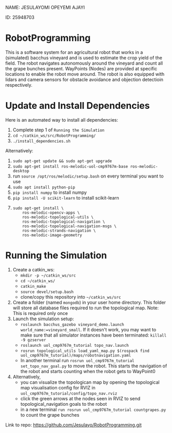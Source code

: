 NAME: JESULAYOMI OPEYEMI AJAYI

ID: 25948703

# RobotProgramming
This is a software system for an agricultural robot that works in a (simulated) bacchus vineyard and is used to estimate the crop yield of the field. The robot navigates autonomously around the vineyard and count all the grape bunches present. WayPoints (Nodes) are provided at specific locations to enable the robot move around. The robot is also equipped with lidars and camera sensors for obstacle avoidance and objection detectioin respectively.

# Update and Install Dependencies
Here is an automated way to install all dependencies:
1. Complete step 1 of ```Running the Simulation```
2. ```cd ~/catkin_ws/src/RobotProgramming/```
3. ```./install_dependencies.sh```

Alternatively:
1. ```sudo apt-get update && sudo apt-get upgrade```
2. ```sudo apt-get install ros-melodic-uol-cmp9767m-base ros-melodic-desktop```
3. run ```source /opt/ros/melodic/setup.bash``` on every terminal you want to use
4. ```sudo apt install python-pip```
5. ```pip install numpy``` to install numpy
6. ```pip install -U scikit-learn``` to install scikit-learn
7.  ```
    sudo apt-get install \
        ros-melodic-opencv-apps \
        ros-melodic-topological-utils \
        ros-melodic-topological-navigation \
        ros-melodic-topological-navigation-msgs \
        ros-melodic-strands-navigation \
        ros-melodic-image-geometry
     ```
# Running the Simulation
1. Create a catkin_ws:
   - ```mkdir -p ~/catkin_ws/src```
   - ```cd ~/catkin_ws/```
   - ```catkin_make```
   - ```source devel/setup.bash```
   - clone/copy this repository into ```~/catkin_ws/src```
2.  Create a folder (named ```mongodb```) in your user home directory. This folder will store all database files required to run the topological map.
Note: This is required only once
3. Launch the simulation setup:
   - ```roslaunch bacchus_gazebo vineyard_demo.launch world_name:=vineyard_small```. If it doesn't work, you may want to make sure that all simulator instances  have been terminated: ```killall -9 gzserver```
   - ```roslaunch uol_cmp9767m_tutorial topo_nav.launch```
   - ```rosrun topological_utils load_yaml_map.py $(rospack find uol_cmp9767m_tutorial)/maps/robotnavigation.yaml```
   - In another terminal run ```rosrun uol_cmp9767m_tutorial set_topo_nav_goal.py``` to move the robot. This starts the navigation of the robot and starts counting when the robot gets to WayPoint0
4. Alternatively,
   - you can visualize the topologican map by opening the topological map visualisation config for RVIZ in ```uol_cmp9767m_tutorial/config/topo_nav.rviz```
   - click the green arrows at the nodes seen in RVIZ to send topological_navigation goals to the robot
   - in a new terminal ```run rosrun uol_cmp9767m_tutorial countgrapes.py``` to count the grape bunches
 
Link to repo: https://github.com/Jesulayo/RobotProgramming.git
